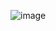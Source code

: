 
![image](https://github.com/BoMar-Dev/React-TS-Task-Manager/assets/113009623/5708d563-4913-4886-971b-b6dce4242738)
